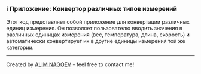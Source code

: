 ### ℹ️ Приложение: Конвертор различных типов измерений

Этот код представляет собой приложение для конвертации различных единиц измерения.
Он позволяет пользователю вводить значения в различных единицах измерения
(вес, температура, длина, скорость) и автоматически конвертирует их в другие
единицы измерения той же категории.

-----
Created by [ALIM NAGOEV](https://github.com/nagoev-id) - feel free to contact me!

